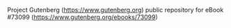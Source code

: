 Project Gutenberg (https://www.gutenberg.org) public repository
for eBook #73099 (https://www.gutenberg.org/ebooks/73099)
